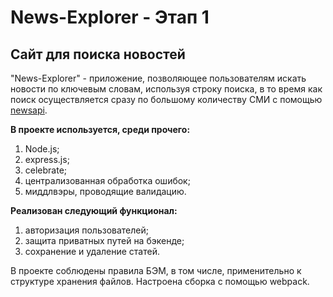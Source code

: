 # News-Explorer - Этап 1
## Сайт для поиска новостей

"News-Explorer" - приложение, позволяющее пользователям искать новости по ключевым словам, используя строку поиска, в то время как поиск осуществляется сразу по большому количеству СМИ с помощью [newsapi](https://newsapi.org/).

**В проекте используется, среди прочего:** 

1. Node.js;
2. express.js;
3. celebrate;
4. централизованная обработка ошибок;
5. миддлвэры, проводящие валидацию.


**Реализован следующий функционал:**

1. авторизация пользователей; 
2. защита приватных путей на бэкенде;
3. сохранение и удаление статей.
 

В проекте соблюдены правила БЭМ, в том числе, применительно к структуре хранения файлов.
Настроена сборка с помощью webpack.
